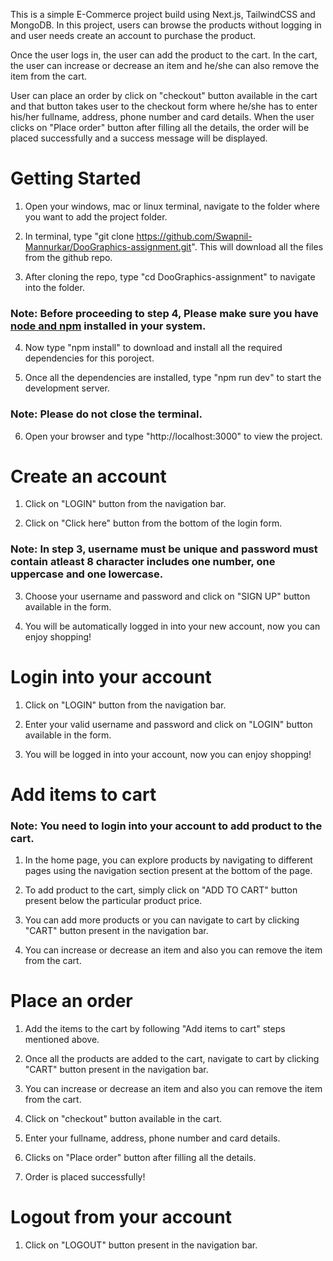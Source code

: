 This is a simple E-Commerce project build using Next.js, TailwindCSS and MongoDB. In this project, users can browse the products without logging in and user needs create an account to purchase the product.

Once the user logs in, the user can add the product to the cart. In the cart, the user can increase or decrease an item and he/she can also remove the item from the cart.

User can place an order by click on "checkout" button available in the cart and that button takes user to the checkout form where he/she has to enter his/her fullname, address, phone number and card details. When the user clicks on "Place order" button after filling all the details, the order will be placed successfully and a success message will be displayed.

# Getting Started

1. Open your windows, mac or linux terminal, navigate to the folder where you want to add the project folder.

2. In terminal, type "git clone https://github.com/Swapnil-Mannurkar/DooGraphics-assignment.git". This will download all the files from the github repo.

3. After cloning the repo, type "cd DooGraphics-assignment" to navigate into the folder.

### Note: Before proceeding to step 4, Please make sure you have [node and npm](https://docs.npmjs.com/downloading-and-installing-node-js-and-npm) installed in your system.

4. Now type "npm install" to download and install all the required dependencies for this poroject.

5. Once all the dependencies are installed, type "npm run dev" to start the development server.

### Note: Please do not close the terminal.

6. Open your browser and type "http://localhost:3000" to view the project.

# Create an account

1. Click on "LOGIN" button from the navigation bar.

2. Click on "Click here" button from the bottom of the login form.

### Note: In step 3, username must be unique and password must contain atleast 8 character includes one number, one uppercase and one lowercase.

3. Choose your username and password and click on "SIGN UP" button available in the form.

4. You will be automatically logged in into your new account, now you can enjoy shopping!

# Login into your account

1. Click on "LOGIN" button from the navigation bar.

2. Enter your valid username and password and click on "LOGIN" button available in the form.

3. You will be logged in into your account, now you can enjoy shopping!

# Add items to cart

### Note: You need to login into your account to add product to the cart.

1. In the home page, you can explore products by navigating to different pages using the navigation section present at the bottom of the page.

2. To add product to the cart, simply click on "ADD TO CART" button present below the particular product price.

3. You can add more products or you can navigate to cart by clicking "CART" button present in the navigation bar.

4. You can increase or decrease an item and also you can remove the item from the cart.

# Place an order

1. Add the items to the cart by following "Add items to cart" steps mentioned above.

2. Once all the products are added to the cart, navigate to cart by clicking "CART" button present in the navigation bar.

3. You can increase or decrease an item and also you can remove the item from the cart.

4. Click on "checkout" button available in the cart.

5. Enter your fullname, address, phone number and card details.

6. Clicks on "Place order" button after filling all the details.

7. Order is placed successfully!

# Logout from your account

1. Click on "LOGOUT" button present in the navigation bar.
